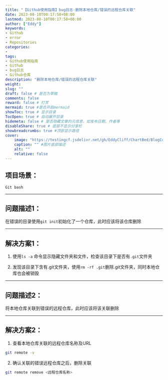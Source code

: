 ```yaml
---
title: "【Github使用指南】bug日志-删除本地仓库/错误的远程仓库关联"
date: 2023-08-10T00:17:58+08:00
lastmod: 2023-08-10T00:17:58+08:00
author: ["Eddy"]
keywords: 
- Github
- error
- Repositories
categories: 
- 
tags: 
- Github使用指南
- Github
- bug日志
- Github仓库
description: "删除本地仓库/错误的远程仓库关联"
weight:
slug: ""
draft: false # 是否为草稿
comments: false
reward: false # 打赏
mermaid: true #是否开启mermaid
showToc: true # 显示目录
TocOpen: true # 自动展开目录
hidemeta: false # 是否隐藏文章的元信息，如发布日期、作者等
disableShare: true # 底部不显示分享栏
showbreadcrumbs: true #顶部显示路径
cover:
    image: "https://testingcf.jsdelivr.net/gh/EddyCliff/ChartBed/BlogCover/github.png" #图片路径例如：posts/tech/123/123.png
    caption: "" #图片底部描述
    alt: ""
    relative: false
---
```

## 项目场景：

`Git bash`

---

## 问题描述1：

在错误的目录使用`git init`初始化了一个仓库，此时应该将该仓库删除

---

## 解决方案1：

1. 使用`ls -a` 命令显示隐藏文件夹和文件，检查该目录下是否有`.git`文件夹

2. 发现该目录下含有.git文件夹，使用`rm -rf .git`删除.git文件夹，同时本地仓库也会被销毁

---

## 问题描述2：

将本地仓库关联到错误的远程仓库，此时应该将该关联删除

---

## 解决方案2：

1. 查看本地仓库关联的远程仓库名称及URL

```bash
git remote -v
```

2. 确认关联的错误远程仓库之后，删除关联

```bash
git remote remove <远程仓库名称>
```



